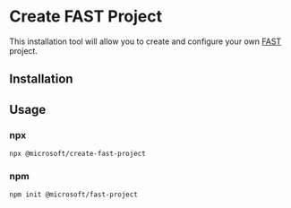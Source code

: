 # Create FAST Project

This installation tool will allow you to create and configure your own [FAST](https://www.fast.design) project.

## Installation

## Usage

### npx

`npx @microsoft/create-fast-project`

### npm

`npm init @microsoft/fast-project`
